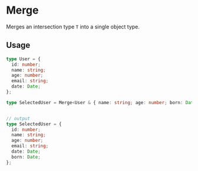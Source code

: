 # Merge<T>

Merges an intersection type `T` into a single object type.

## Usage
```ts
type User = {
  id: number;
  name: string;
  age: number;
  email: string;
  date: Date;
};

type SelectedUser = Merge<User & { name: string; age: number; born: Date }>;


// output
type SelectedUser = {
  id: number;
  name: string;
  age: number;
  email: string;
  date: Date;
  born: Date;
};
```
